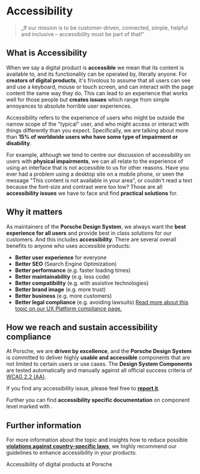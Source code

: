 # Accessibility

> „If our mission is to be customer-driven, connected, simple, helpful and inclusive – accessibility must be part of
> that!“

<TableOfContents></TableOfContents>

## What is Accessibility

When we say a digital product is **accessible** we mean that its content is available to, and its functionality can be
operated by, literally anyone. For **creators of digital products**, it's frivolous to assume that all users can see and
use a keyboard, mouse or touch screen, and can interact with the page content the same way they do. This can lead to an
experience that works well for those people but **creates issues** which range from simple annoyances to absolute
horrible user experiences.

Accessibility refers to the experience of users who might be outside the narrow scope of the "typical" user, and who
might access or interact with things differently than you expect. Specifically, we are talking about more than **15% of
worldwide users who have some type of impairment or disability**.

For example, although we tend to centre our discussion of accessibility on users with **physical impairments**, we can
all relate to the experience of using an interface that is not accessible to us for other reasons. Have you ever had a
problem using a desktop site on a mobile phone, or seen the message "This content is not available in your area", or
couldn't read a text because the font-size and contrast were too low? Those are all **accessibility issues** we have to
face and find **practical solutions** for.

## Why it matters

As maintainers of the **Porsche Design System**, we always want the **best experience for all users** and provide best
in class solutions for our customers. And this includes **accessibility**. There are several overall benefits to anyone
who uses accessible products:

- **Better user experience** for everyone
- **Better SEO** (Search Engine Optimization)
- **Better performance** (e.g. faster loading times)
- **Better maintainability** (e.g. less code)
- **Better compatibility** (e.g. with assistive technologies)
- **Better brand image** (e.g. more trust)
- **Better business** (e.g. more customers)
- **Better legal compliance** (e.g. avoiding lawsuits)
  [Read more about this topic on our UX Platform compliance page.](https://ux.porsche.com/accessibility/legal-compliance)

## How we reach and sustain accessibility compliance

At Porsche, we are **driven by excellence**, and the **Porsche Design System** is committed to deliver highly **usable
and accessible** components that are not limited to certain users or use cases. The **Design System Components** are
tested automatically and manually against all official success criteria of
[WCAG 2.2 (AA)](https://www.w3.org/TR/WCAG22/).

If you find any accessibility issue, please feel free to [**report it**](help/bug-report).

Further you can find **accessibility specific documentation** on component level marked with
<A11yIcon size="small"></A11yIcon>.

## Further information

For more information about the topic and insights how to reduce possible
[**violations against country-specific laws**](https://ux.porsche.com/accessibility/legal-compliance), we highly
recommend our guidelines to enhance accessibility in your products:

<p-link :theme="this.$store.getters.storefrontTheme" href="https://ux.porsche.com/accessibility/">Accessibility of
digital products at Porsche</p-link>
